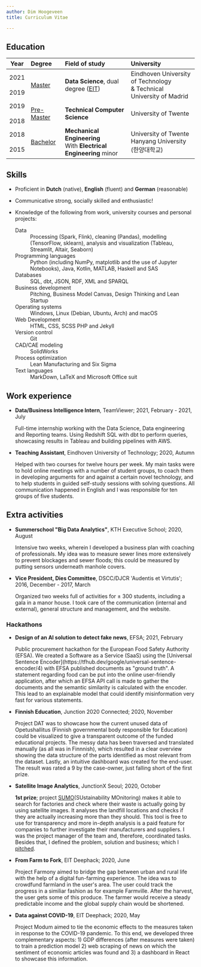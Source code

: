 ```yaml
---
author: Dim Hoogeveen
title: Curriculum Vitae

---
```


## Education

| Year | Degree | Field of study | University |
| :----: | :------ | :-------------- | :---------- |
| 2021 <br> <i class="fas fa-long-arrow-alt-up"></i> <br> 2019 | <u>Master</u> | **Data Science**, dual degree ([EIT](https://masterschool.eitdigital.eu/about-us/)) | Eindhoven University of Technology <br>& Technical University of Madrid |
| 2019 <br> <i class="fas fa-long-arrow-alt-up" style="text-align: center;"></i> <br> 2018 | <u>Pre-Master</u> | **Technical Computer Science**| University of Twente |
| 2018 <br> <i class="fas fa-long-arrow-alt-up" style="text-align: center;"></i> <br> 2015 | <u>Bachelor</u>   | **Mechanical Engineering**<br />With **Electrical Engineering** minor | University of Twente<br />Hanyang University (한양대학교)    |

## Skills

- Proficient in **Dutch** (native), **English** (fluent) and **German** (reasonable)
- Communicative  strong, socially skilled and enthusiastic! 
- Knowledge of the following from work, university courses and personal projects:
  <dl>
  <dt>Data</dt>
  <dd>Processing (Spark, Flink), cleaning (Pandas), modelling (TensorFlow, sklearn), analysis and visualization (Tableau, Streamlit, Altair, Seaborn)</dd>
  
  <dt>Programming languages</dt> 
  <dd>Python (including NumPy, matplotlib and the use of Jupyter Notebooks), Java, Kotlin, MATLAB, Haskell and  SAS</dd>
  
  <dt>Databases</dt>
  <dd> SQL, dbt, JSON, RDF, XML and SPARQL </dd>
  
  <dt>Business development</dt> 
  <dd>Pitching, Business Model Canvas, Design Thinking and Lean Startup </dd>
  
  <dt>Operating systems</dt>
  <dd> Windows, Linux (Debian, Ubuntu, Arch) and macOS </dd>
  
  <dt>Web Development</dt>
  <dd>HTML, CSS, SCSS PHP and Jekyll </dd>
  
  <dt>Version control</dt>
  <dd>Git </dd>
  
  <dt>CAD/CAE modeling</dt>
  <dd>SolidWorks </dd>
  
  <dt>Process optimization</dt>
  <dd>Lean Manufacturing and Six Sigma </dd>
  
  <dt>Text languages</dt>
  <dd>MarkDown, LaTeX and Microsoft Office suit </dd>
  </dl>

## Work experience

 - **Data/Business Intelligence Intern**, TeamViewer;  2021, February - 2021, July <br>
   <p class="text_experience">Full-time internship working with the Data Science, Data engineering and Reporting teams. Using Redshift SQL with dbt to perform queries, showcasing results in Tableau and building pipelines with AWS.</p>

 - **Teaching Assistant**, Eindhoven University of Technology;  2020, Autumn <br>
   <p class="text_experience">Helped with two courses for twelve hours per week. My main tasks were to hold online meetings with a number of student groups,  to coach them in developing arguments for and against a certain novel technology, and to help students in guided self-study sessions with solving questions. All communication happened in English and I was responsible for ten groups of five students.</p>

## Extra activities

- **Summerschool "Big Data Analytics"**, KTH Executive School; 2020, August <br>
  <p class="text_activity">Intensive two weeks, wherein I developed a business plan with coaching of professionals. My idea was to measure sewer lines more extensively to prevent blockages and sewer floods; this could be measured by putting sensors underneath manhole covers.</p>
  
- **Vice President, Dies Committee**, DSCC/DJCR 'Audentis et Virtutis'; 2016, December - 2017, March <br>
  <p class="text_activity">Organized two weeks full of activities for ± 300 students, including a gala in a manor house. I took care of the communication (internal and external), general structure and management, and the website. </p>
  
### Hackathons

- **Design of an AI solution to detect fake news**, EFSA; 2021, February <br>
  <p class="text_hackathon">Public procurement hackathon for the European Food Safety Authority (EFSA). We created a Software as a Service (SaaS) using the [Universal Sentence Encoder](https://tfhub.dev/google/universal-sentence-encoder/4) with EFSA published documents as "ground truth". A statement regarding food can be put into the online user-friendly application, after which an EFSA API call is made to gather the documents and the semantic similarity is calculated with the encoder. This lead to an explainable model that could identify misinformation very fast for various statements.</p>
  
- **Finnish Education**, Junction 2020 Connected; 2020, November<br>
  <p class="text_hackathon">Project DAT was to showcase how the current unused data of Opetushallitus (Finnish governmental body responsible for Education) could be visualized to give a transparent outcome of the funded educational projects. The messy data has been traversed and translated manually (as all was in Finnnish), which resulted in a clear overview showing the data structure of the parts identified as most relevant from the dataset. Lastly, an intuitive dashboard was created for the end-user. The result was rated a 9 by the case-owner, just falling short of the first prize. </p>

- **Satellite Image Analytics**, JunctionX Seoul; 2020, October <br>
  <p class="text_hackathon"><i class="fas fa-award"></i><strong> 1st prize</strong>; project <a href="https://github.com/bonomoon/SUMO">SUMO</a>(SUstainability MOnitoring) makes it able to search for factories and check where their waste is actually going by using satellite images. It analyses the landfill locations and checks if they are actually increasing more than they should. This tool is free to use for transparency and more in-depth analysis is a paid feature for companies to further investigate their manufacturers and suppliers. I was the project manager of the team and, therefore, coordinated tasks. Besides that, I defined the problem, solution and business; which I <a href="https://drive.google.com/file/d/1EsYEhJjpHUl9OcyRlOcsemfFxan95qos/view">pitched</a>.</p>
  
- **From Farm to Fork**, EIT Deephack; 2020, June <br>
  <p class="text_hackathon">Project Farmony aimed to bridge the gap between urban and rural life with the help of a digital fun-farming experience. The idea was to crowdfund farmland in the user's area. The user could track the progress in a similiar fashion as for example Farmville. After the harvest, the user gets some of this produce. The farmer would receive a steady predictable income and the global supply chain would be shortened.</p>
  
- **Data against COVID-19**, EIT Deephack; 2020, May <br>
  <p class="text_hackathon">Project Modum aimed to tie the economic effects to the measures taken in response to the COVID-19 pandemic. To this end, we developed three complementary aspects: 1) GDP differences (after measures were taken) to train a prediction model 2) web scraping of news on which the sentiment of economic articles was found and 3) a dashboard in React to showcase this information. </p>
